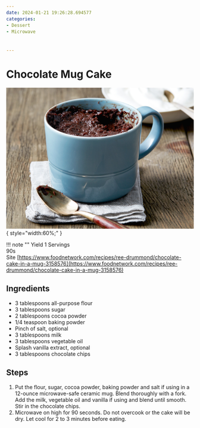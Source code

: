 ```yaml
---
date: 2024-01-21 19:26:28.694577
categories:
- Dessert
- Microwave

  
---
```


# Chocolate Mug Cake
![mugcake.jpg](../../images/mugcake.jpg){ style="width:60%;" }

!!! note ""
    Yield 1 Servings  
    90s  
    Site [https://www.foodnetwork.com/recipes/ree-drummond/chocolate-cake-in-a-mug-3158576](https://www.foodnetwork.com/recipes/ree-drummond/chocolate-cake-in-a-mug-3158576)  
    
## Ingredients
* 3 tablespoons all-purpose flour
* 3 tablespoons sugar 
* 2 tablespoons cocoa powder 
* 1/4 teaspoon baking powder 
* Pinch of salt, optional 
* 3 tablespoons milk 
* 3 tablespoons vegetable oil 
* Splash vanilla extract, optional 
* 3 tablespoons chocolate chips 



## Steps
1. Put the flour, sugar, cocoa powder, baking powder and salt if using in a 12-ounce microwave-safe ceramic mug. Blend thoroughly with a fork. Add the milk, vegetable oil and vanilla if using and blend until smooth. Stir in the chocolate chips.
2. Microwave on high for 90 seconds. Do not overcook or the cake will be dry. Let cool for 2 to 3 minutes before eating.
